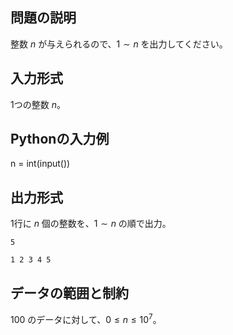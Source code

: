 ## 問題の説明

整数 $n$ が与えられるので、$1 \sim n$ を出力してください。

## 入力形式

1つの整数 $n$。

## Pythonの入力例

n = int(input())

## 出力形式

1行に $n$ 個の整数を、$1 \sim n$ の順で出力。

```input1
5
```

```output1
1 2 3 4 5
```

## データの範囲と制約
$100%$ のデータに対して、$0 \le n \le 10^7$。